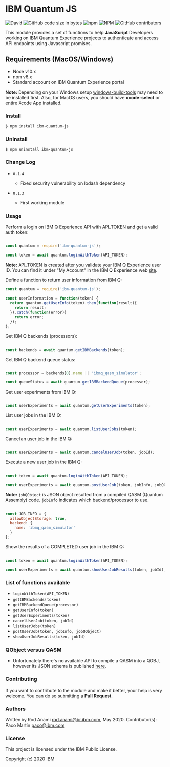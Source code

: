 # IBM Quantum JS
<img alt="David" src="https://img.shields.io/david/rod4n4m1/ibm-quantum-js">
<img alt="GitHub code size in bytes" src="https://img.shields.io/github/languages/code-size/rod4n4m1/ibm-quantum-js">
<img alt="npm" src="https://img.shields.io/npm/dm/ibm-quantum-js">
<img alt="NPM" src="https://img.shields.io/npm/l/ibm-quantum-js">
<img alt="GitHub contributors" src="https://img.shields.io/github/contributors/rod4n4m1/ibm-quantum-js">

This module provides a set of functions to help **JavaScript** Developers working on IBM Quantum Experience projects to authenticate and access API endpoints using Javascript promises.

## Requirements (MacOS/Windows)

* Node v10.x
* npm v6.x
* Standard account on IBM Quantum Experience portal

**Note:** Depending on your Windows setup [windows-build-tools](https://www.npmjs.com/package/windows-build-tools) may need to be installed first. Also, for MacOS users, you should have **xcode-select** or entire Xcode App installed.

### Install

```shell
$ npm install ibm-quantum-js
```

### Uninstall

```shell
$ npm uninstall ibm-quantum-js
```

### Change Log

* `0.1.4`
  * Fixed security vulnerability on lodash dependency

* `0.1.3`
  * First working module


### Usage

Perform a login on IBM Q Experience API with API_TOKEN and get a valid auth token:

```javascript

const quantum = require('ibm-quantum-js');

const token = await quantum.loginWithToken(API_TOKEN);

```

**Note:** API_TOKEN is created after you validate your IBM Q Experience user ID. You can find it under "My Account" in the IBM Q Experience web [site](https://quantum-computing.ibm.com/account).


Define a function to return user information from IBM Q:

```javascript
const quantum = require('ibm-quantum-js');

const userInformation = function(token) {
  return quantum.getUserInfo(token).then(function(result){
    return result;
  }).catch(function(error){
    return error;
  });
};

```

Get IBM Q backends (processors):

```javascript

const backends = await quantum.getIBMBackends(token);

```

Get IBM Q backend queue status:

```javascript

const processor = backends[0].name || 'ibmq_qasm_simulator';

const queueStatus = await quantum.getIBMBackendQueue(processor);

```

Get user experiments from IBM Q:

```javascript

const userExperiments = await quantum.getUserExperiments(token);

```

List user jobs in the IBM Q:

```javascript

const userExperiments = await quantum.listUserJobs(token);

```

Cancel an user job in the IBM Q:

```javascript

const userExperiments = await quantum.cancelUserJob(token, jobId);

```

Execute a new user job in the IBM Q:

```javascript

const token = await quantum.loginWithToken(API_TOKEN);

const userExperiments = await quantum.postUserJob(token, jobInfo, jobQObject);

```
**Note:** `jobQObject` is JSON object resulted from a compiled QASM (Quantum Assembly) code. `jobInfo` indicates which backend/processor to use.</p>

```javascript

const JOB_INFO = {
  allowObjectStorage: true,
  backend: {
    name: 'ibmq_qasm_simulator'
  }
};

```


Show the results of a COMPLETED user job in the IBM Q:

```javascript

const token = await quantum.loginWithToken(API_TOKEN);

const userExperiments = await quantum.showUserJobResults(token, jobId);

```

### List of functions available

* `loginWithToken(API_TOKEN)`
* `getIBMBackends(token)`
* `getIBMBackendQueue(processor)`
* `getUserInfo(token)`
* `getUserExperiments(token)`
* `cancelUserJob(token, jobId)`
* `listUserJobs(token)`
* `postUserJob(token, jobInfo, jobQObject)`
* `showUserJobResults(token, jobId)`


### QObject versus QASM

  * Unfortunately there's no available API to compile a QASM into a QOBJ, however its JSON schema is published [here](https://github.com/Qiskit/qiskit-terra/blob/master/qiskit/schemas/qobj_schema.json).


### Contributing
If you want to contribute to the module and make it better, your help is very welcome. You can do so submitting a **Pull Request**.

### Authors
Written by Rod Anami <rod.anami@br.ibm.com>, May 2020.
Contributor(s): Paco Martin <paco@ibm.com>

### License
This project is licensed under the IBM Public License.

Copyright (c) 2020 IBM
